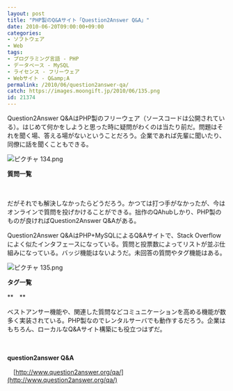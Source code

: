 ```yaml
---
layout: post
title: "PHP製のQ&Aサイト「Question2Answer Q&A」"
date: 2010-06-20T09:00:00+09:00
categories:
- ソフトウェア
- Web
tags: 
- プログラミング言語 - PHP
- データベース - MySQL
- ライセンス - フリーウェア
- Webサイト - Q&amp;A
permalink: /2010/06/question2answer-qa/
catch: https://images.moongift.jp/2010/06/135.png
id: 21374
---
```

Question2Answer Q&AはPHP製のフリーウェア（ソースコードは公開されている）。はじめて何かをしようと思った時に疑問がわくのは当たり前だ。問題はそれを聞く場、答える場がないということだろう。企業であれば先輩に聞いたり、同僚に話を聞くこともできる。

  

![ピクチャ 134.png](https://images.moongift.jp/2010/06/134.png)  
  
**質問一覧**

  

　

  

だがそれでも解決しなかったらどうだろう。かつては打つ手がなかったが、今はオンラインで質問を投げかけることができる。拙作のQAhubしかり、PHP製のものが良ければQuestion2Answer Q&Aがある。

  
<!--more-->

Question2Answer Q&AはPHP+MySQLによるQ&Aサイトで、Stack Overflowによく似たインタフェースになっている。質問と投票数によってリストが並ぶ仕組みになっている。バッジ機能はないようだ。未回答の質問やタグ機能はある。

  

![ピクチャ 135.png](https://images.moongift.jp/2010/06/135.png)  
  
**タグ一覧**

  

**　**

  

ベストアンサー機能や、関連した質問などコミュニケーションを高める機能が数多く実装されている。PHP製なのでレンタルサーバでも動作するだろう。企業はもちろん、ローカルなQ&Aサイト構築にも役立つはずだ。

  

　

  

**question2answer Q&A**  
  
　[http://www.question2answer.org/qa/](http://www.question2answer.org/qa/)

  
